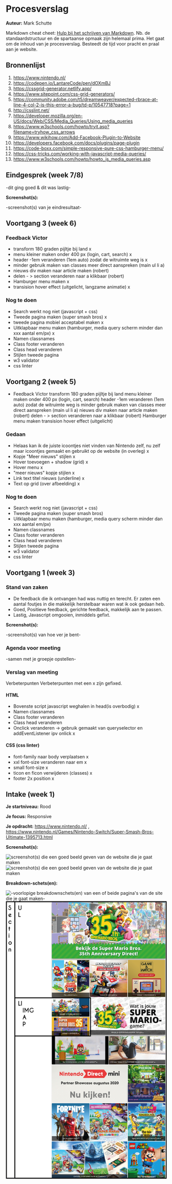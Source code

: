 # Procesverslag
**Auteur:** Mark Schutte

Markdown cheat cheet: [Hulp bij het schrijven van Markdown](https://github.com/adam-p/markdown-here/wiki/Markdown-Cheatsheet). Nb. de standaardstructuur en de spartaanse opmaak zijn helemaal prima. Het gaat om de inhoud van je procesverslag. Besteedt de tijd voor pracht en praal aan je website.



## Bronnenlijst
1. https://www.nintendo.nl/
2. https://codepen.io/LantareCode/pen/dOXmBJ
3. https://cssgrid-generator.netlify.app/
4. https://www.sitepoint.com/css-grid-generators/ 
5. https://community.adobe.com/t5/dreamweaver/expected-rbrace-at-line-4-col-2-is-this-error-a-bug/td-p/10547718?page=1
6. http://csslint.net/
7. https://developer.mozilla.org/en-US/docs/Web/CSS/Media_Queries/Using_media_queries
8. https://www.w3schools.com/howto/tryit.asp?filename=tryhow_css_arrows
9. https://www.wikihow.com/Add-Facebook-Plugin-to-Website
10. https://developers.facebook.com/docs/plugins/page-plugin
11. https://code-boxx.com/simple-responsive-pure-css-hamburger-menu/
12. https://css-tricks.com/working-with-javascript-media-queries/
13. https://www.w3schools.com/howto/howto_js_media_queries.asp

## Eindgesprek (week 7/8)

-dit ging goed & dit was lastig-

**Screenshot(s):**

-screenshot(s) van je eindresultaat-



## Voortgang 3 (week 6)
### Feedback Victor
- transform 180 graden pijltje bij land x
- menu kleiner maken onder 400 px (login, cart, search) x
- header -1em veranderen (1em auto) zodat de witruimte weg is x
- minder gebruik maken van classes meer direct aanspreken (main ul li a)
- nieuws div maken naar article maken (robert)
- delen - > section veranderen naar a klikbaar (robert)
- Hamburger menu maken x
- transision hover effect (uitgelicht, langzame animatie) x


### Nog te doen
- Search werkt nog niet (javascript + css)
- Tweede pagina maken (super smash bros) x
- tweede pagina mobiel acceptabel maken x
- Uitklapbaar menu maken (hamburger, media query scherm minder dan xxx aantal em/px) x
- Namen classnames
- Class footer veranderen
- Class head veranderen
- Stijlen tweede pagina
- w3 validator
- css linter



## Voortgang 2 (week 5)
- Feedback Victor
transform 180 graden pijltje bij land
menu kleiner maken onder 400 px (login, cart, search)
header -1em veranderen (1em auto) zodat de witruimte weg is
minder gebruik maken van classes meer direct aanspreken (main ul li a)
nieuws div maken naar article maken (robert)
delen - > section veranderen naar a klikbaar (robert)
Hamburger menu maken
transision hover effect (uitgelicht) 


### Gedaan
- Helaas kan ik de juiste icoontjes niet vinden van Nintendo zelf, nu zelf maar icoontjes gemaakt en gebruikt op de website (in overleg) x
- Kopje "Meer nieuws" stijlen x
- Hover toevoegen + shadow (grid) x
- Hover menu x
- "meer nieuws" kopje stijlen x
- Link text titel nieuws (underline) x
- Text op grid (over afbeelding) x

### Nog te doen
- Search werkt nog niet (javascript + css)
- Tweede pagina maken (super smash bros)
- Uitklapbaar menu maken (hamburger, media query scherm minder dan xxx aantal em/px)
- Namen classnames
- Class footer veranderen
- Class head veranderen
- Stijlen tweede pagina
- w3 validator
- css linter

## Voortgang 1 (week 3)

### Stand van zaken

- De feedback die ik ontvangen had was nuttig en terecht. Er zaten een aantal foutjes in die makkelijk herstelbaar waren wat ik ook gedaan heb.
- Goed, Positieve feedback, gerichte feedback, makkelijk aan te passen. 
- Lastig, Javascript omgooien, inmiddels gefixt.


**Screenshot(s):**

-screenshot(s) van hoe ver je bent-

### Agenda voor meeting

-samen met je groepje opstellen-

### Verslag van meeting

Verbeterpunten
Verbeterpunten met een x zijn gefixed.
#### HTML
* Bovenste script javascript weghalen in head(is overbodig) x
* Namen classnames
* Class footer veranderen
* Class head veranderen
* Onclick veranderen -> gebruik gemaakt van queryselector en addEventListener ipv onlick x

#### CSS (css linter)
* font-family naar body verplaatsen x
* xxl font-size veranderen naar em x
* small font-size x
* ticon en ficon verwijderen  (classes) x
* footer 2x position x

## Intake (week 1)

**Je startniveau:** Rood

**Je focus:** Responsive

**Je opdracht:** https://www.nintendo.nl/ , https://www.nintendo.nl/Games/Nintendo-Switch/Super-Smash-Bros-Ultimate-1395713.html

**Screenshot(s):**

![screenshot(s) die een goed beeld geven van de website die je gaat maken](Extra/nintendo.png)
![screenshot(s) die een goed beeld geven van de website die je gaat maken](Extra/nintendogame.png)

**Breakdown-schets(en):**

![-voorlopige breakdownschets(en) van een of beide pagina's van de site die je gaat maken-](Extra/nintendobreakdown.png)
![-voorlopige breakdownschets(en) van een of beide pagina's van de site die je gaat maken-](Extra/nintendobreakdownsection.png)